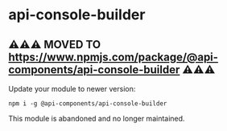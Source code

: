 # api-console-builder

## ⚠⚠⚠ MOVED TO https://www.npmjs.com/package/@api-components/api-console-builder ⚠⚠⚠

Update your module to newer version:

```
npm i -g @api-components/api-console-builder
```

This module is abandoned and no longer maintained.
